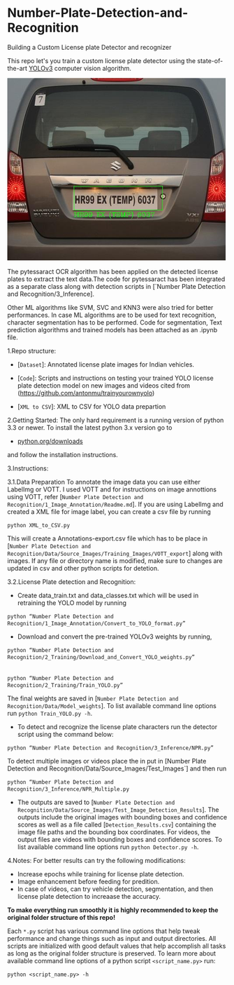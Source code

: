 # Number-Plate-Detection-and-Recognition
Building a Custom License plate Detector and recognizer 

This repo let's you train a custom license plate detector using the state-of-the-art [YOLOv3](https://pjreddie.com/darknet/yolo/) computer vision algorithm.

![Number Plate Detection](Predicted_output.jpg)

The pytessaract OCR algorithm has been applied on the detected license plates to extract the text data.The code for pytessaract has been integrated as a separate class along with detection scripts in [`Number Plate Detection and Recognition/3_Inference]. 

Other ML algorithms like SVM, SVC and KNN3 were also tried for better performances. In case ML algorithms are to be used for text recognition, character segmentation has to be performed. Code for segmentation, Text prediction algorithms and trained models has been attached as an .ipynb file. 

1.Repo structure:
+ [`Dataset`]: Annotated license plate images for Indian vehicles.

+ [`Code`]: Scripts and instructions on testing your trained YOLO license plate detection model on new images and videos  cited from (https://github.com/antonmu/trainyourownyolo)

+ [`XML to CSV`]: XML to CSV for YOLO data prepartion

2.Getting Started:
The only hard requirement is a running version of python 3.3 or newer. To install the latest python 3.x version go to 
- [python.org/downloads](https://www.python.org/downloads/) 

and follow the installation instructions. 

3.Instructions:

3.1.Data Preparation
To annotate the image data you can use either LabelImg or VOTT. I used VOTT and for instructions on image annottions using VOTT, refer [`Number Plate Detection and Recognition/1_Image_Annotation/Readme.md`]. If you are using LabelImg and created a XML file for image label, you can create a csv file by running  

```
python XML_to_CSV.py
```

This will create a Annotations-export.csv file which has to be place in [`Number Plate Detection and Recognition/Data/Source_Images/Training_Images/VOTT_export`] along with images. If any file or directory name is modified, make sure to changes are updated in csv and other python scripts for detetion. 

3.2.License Plate detection and Recognition:
+ Create data_train.txt and data_classes.txt which will be used in retraining the YOLO model by running 

```
python “Number Plate Detection and Recognition/1_Image_Annotation/Convert_to_YOLO_format.py”
```

+ Download and convert the pre-trained YOLOv3 weights by running,
```
python “Number Plate Detection and Recognition/2_Training/Download_and_Convert_YOLO_weights.py”


python “Number Plate Detection and Recognition/2_Training/Train_YOLO.py”
```

The final weights are saved in [`Number Plate Detection and Recognition/Data/Model_weights`]. To list available command line options run `python Train_YOLO.py -h`.

+ To detect and recognize the license plate characters run the detector script using the command below:
```
python “Number Plate Detection and Recognition/3_Inference/NPR.py”
```

To detect multiple images or videos place the in put in [Number Plate Detection and Recognition/Data/Source_Images/Test_Images`] and then run 
```
python “Number Plate Detection and Recognition/3_Inference/NPR_Multiple.py
```
+ The outputs are saved to [`Number Plate Detection and Recognition/Data/Source_Images/Test_Image_Detection_Results`]. The outputs include the original images with bounding boxes and confidence scores as well as a file called [`Detection_Results.csv`] containing the image file paths and the bounding box coordinates. For videos, the output files are videos with bounding boxes and confidence scores. To list available command line options run `python Detector.py -h`.

4.Notes:
For  better results can try the following modifications:
+ Increase epochs while training for license plate detection.
+ Image enhancement before feeding for predition.
+ In case of videos, can try vehicle detection, segmentation, and then license plate detection to increaase the accuracy.
 
**To make everything run smoothly it is highly recommended to keep the original folder structure of this repo!**

Each `*.py` script has various command line options that help tweak performance and change things such as input and output directories. All scripts are initialized with good default values that help accomplish all tasks as long as the original folder structure is preserved. To learn more about available command line options of a python script `<script_name.py>` run:

```
python <script_name.py> -h
```
